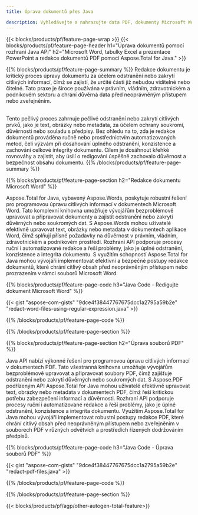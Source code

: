 ```yaml
---
title: Úprava dokumentů přes Java 

description: Vyhledávejte a nahrazujte data PDF, dokumenty Microsoft Word, tabulky Excel a data prezentací PowerPoint prostřednictvím aplikace Java.
---
```


{{< blocks/products/pf/feature-page-wrap >}}
{{< blocks/products/pf/feature-page-header h1="Úprava dokumentů pomocí rozhraní Java API" h2="Microsoft Word, tabulky Excel a prezentace PowerPoint a redakce dokumentů PDF pomocí Aspose.Total for Java." >}}

{{% blocks/products/pf/feature-page-summary %}}
Redakce dokumentu je kritický proces úpravy dokumentu za účelem odstranění nebo zakrytí citlivých informací, čímž se zajistí, že určité části již nebudou viditelné nebo čitelné. Tato praxe je široce používána v právním, vládním, zdravotnickém a podnikovém sektoru a chrání důvěrná data před neoprávněným přístupem nebo zveřejněním.<br /><br />

Tento pečlivý proces zahrnuje pečlivé odstranění nebo zakrytí citlivých prvků, jako je text, obrázky nebo metadata, za účelem ochrany soukromí, důvěrnosti nebo souladu s předpisy. Bez ohledu na to, zda je redakce dokumentů prováděna ručně nebo prostřednictvím automatizovaných metod, čelí výzvám při dosahování úplného odstranění, konzistence a zachování celkové integrity dokumentu. Cílem je dosáhnout křehké rovnováhy a zajistit, aby úsilí o redigování úspěšně zachovalo důvěrnost a bezpečnost obsahu dokumentu.
{{% /blocks/products/pf/feature-page-summary  %}}

{{% blocks/products/pf/feature-page-section  h2="Redakce dokumentu Microsoft Word" %}}

Aspose.Total for Java, vybavený Aspose.Words, poskytuje robustní řešení pro programovou úpravu citlivých informací v dokumentech Microsoft Word. Tato komplexní knihovna umožňuje vývojářům bezproblémově upravovat a připravovat dokumenty a zajistit odstranění nebo zakrytí důvěrných nebo soukromých dat. S Aspose.Words mohou uživatelé efektivně upravovat text, obrázky nebo metadata v dokumentech aplikace Word, čímž splňují přísné požadavky na důvěrnost v právním, vládním, zdravotnickém a podnikovém prostředí. Rozhraní API podporuje procesy ruční i automatizované redakce a řeší problémy, jako je úplné odstranění, konzistence a integrita dokumentu. S využitím schopností Aspose.Total for Java mohou vývojáři implementovat efektivní a bezpečné postupy redakce dokumentů, které chrání citlivý obsah před neoprávněným přístupem nebo prozrazením v rámci souborů Microsoft Word.

{{% blocks/products/pf/feature-page-code h3="Java Code - Redigujte dokument Microsoft Word" %}}

{{< gist "aspose-com-gists" "9dce4f38447767675dcc1a2795a59b2e" "redact-word-files-using-regular-expression.java" >}}

{{% /blocks/products/pf/feature-page-code  %}}

{{% /blocks/products/pf/feature-page-section %}}

{{% blocks/products/pf/feature-page-section  h2="Úprava souborů PDF" %}}

Java API nabízí výkonné řešení pro programovou úpravu citlivých informací v dokumentech PDF. Tato všestranná knihovna umožňuje vývojářům bezproblémově upravovat a připravovat soubory PDF, čímž zajišťuje odstranění nebo zakrytí důvěrných nebo soukromých dat. S Aspose.PDF podřízeným API Aspose.Total for Java mohou uživatelé efektivně upravovat text, obrázky nebo metadata v dokumentech PDF, čímž řeší kritickou potřebu zabezpečení informací a důvěrnosti. Rozhraní API podporuje procesy ruční i automatizované redakce a řeší problémy, jako je úplné odstranění, konzistence a integrita dokumentu. Využitím Aspose.Total for Java mohou vývojáři implementovat robustní postupy redakce PDF, které chrání citlivý obsah před neoprávněným přístupem nebo zveřejněním v souborech PDF v různých odvětvích a prostředích řízených dodržováním předpisů.

{{% blocks/products/pf/feature-page-code h3="Java Code - Úprava souborů PDF" %}}

{{< gist "aspose-com-gists" "9dce4f38447767675dcc1a2795a59b2e" "redact-pdf-files.java" >}}

{{% /blocks/products/pf/feature-page-code  %}}

{{% /blocks/products/pf/feature-page-section %}}

{{< blocks/products/pf/agp/other-autogen-total-feature>}}